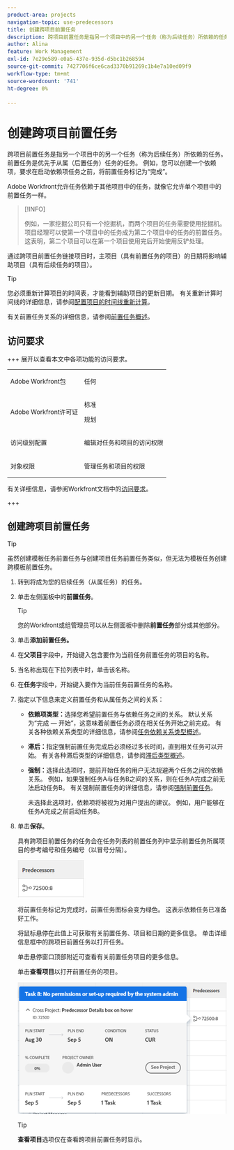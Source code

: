 ```yaml
---
product-area: projects
navigation-topic: use-predecessors
title: 创建跨项目前置任务
description: 跨项目前置任务是指另一个项目中的另一个任务（称为后续任务）所依赖的任务。 前置任务是优先于从属（后置任务）任务的任务。 例如，您可以创建一个依赖项，要求在启动依赖项任务之前，将前置任务标记为“完成”。
author: Alina
feature: Work Management
exl-id: 7e29e589-e0a5-437e-935d-d5bc1b268594
source-git-commit: 7427706f6ce6cad3370b91269c1b4e7a10ed09f9
workflow-type: tm+mt
source-wordcount: '741'
ht-degree: 0%

---
```


# 创建跨项目前置任务

<!--Audited: 12/2024-->

跨项目前置任务是指另一个项目中的另一个任务（称为后续任务）所依赖的任务。 前置任务是优先于从属（后置任务）任务的任务。 例如，您可以创建一个依赖项，要求在启动依赖项任务之前，将前置任务标记为“完成”。

Adobe Workfront允许任务依赖于其他项目中的任务，就像它允许单个项目中的前置任务一样。

>[!INFO]
>
>例如，一家挖掘公司只有一个挖掘机，而两个项目的任务需要使用挖掘机。 项目经理可以使第一个项目中的任务成为第二个项目中的任务的前置任务。 这表明，第二个项目可以在第一个项目使用完后开始使用反铲处理。

通过跨项目前置任务链接项目时，主项目（具有前置任务的项目）的日期将影响辅助项目（具有后续任务的项目）。

>[!TIP]
>
>您必须重新计算项目的时间表，才能看到辅助项目的更新日期。 有关重新计算时间线的详细信息，请参阅[配置项目的时间线重新计算](../../../administration-and-setup/set-up-workfront/configure-system-defaults/configure-timeline-recalculations-projects.md)。

有关前置任务关系的详细信息，请参阅[前置任务概述](../../../manage-work/tasks/use-prdcssrs/predecessors-overview.md)。

## 访问要求

+++ 展开以查看本文中各项功能的访问要求。

<table style="table-layout:auto"> 
 <col> 
 <col> 
 <tbody> 
  <tr> 
   <td role="rowheader">Adobe Workfront包</td> 
   <td> <p>任何</p> </td> 
  </tr> 
  <tr> 
   <td role="rowheader">Adobe Workfront许可证</td> 
   <td><p>标准</p> 
   <p>规划</p> </td> 
  </tr> 
  <tr> 
   <td role="rowheader">访问级别配置</td> 
   <td> <p>编辑对任务和项目的访问权限</p> </td> 
  </tr> 
  <tr> 
   <td role="rowheader">对象权限</td> 
   <td> <p>管理任务和项目的权限</p></td> 
  </tr> 
 </tbody> 
</table>

有关详细信息，请参阅Workfront文档中的[访问要求](/help/quicksilver/administration-and-setup/add-users/access-levels-and-object-permissions/access-level-requirements-in-documentation.md)。

+++

<!--Old:

<table style="table-layout:auto"> 
 <col> 
 <col> 
 <tbody> 
  <tr> 
   <td role="rowheader">Adobe Workfront plan</td> 
   <td> <p>Any</p> </td> 
  </tr> 
  <tr> 
   <td role="rowheader">Adobe Workfront license*</td> 
   <td> <p>Standard </p> 
  
   <p>Plan </p>
   </td> 
  </tr> 
  <tr> 
   <td role="rowheader">Access level</td> 
   <td> <p>Edit access to Tasks and Projects</p> </td> 
  </tr> 
  <tr> 
   <td role="rowheader">Object permissions</td> 
   <td> <p>Manage permissions to the tasks and the projects</p> </td> 
  </tr> 
 </tbody> 
</table>-->

## 创建跨项目前置任务

>[!TIP]
>
>虽然创建模板任务前置任务与创建项目任务前置任务类似，但无法为模板任务创建跨模板前置任务。


1. 转到将成为您的后续任务（从属任务）的任务。
1. 单击左侧面板中的&#x200B;**前置任务**。

   >[!TIP]
   >
   >   您的Workfront或组管理员可以从左侧面板中删除&#x200B;**前置任务**&#x200B;部分或其他部分。

1. 单击&#x200B;**添加前置任务。**
1. 在&#x200B;**父项目**&#x200B;字段中，开始键入包含要作为当前任务前置任务的项目的名称。
1. 当名称出现在下拉列表中时，单击该名称。
1. 在&#x200B;**任务**&#x200B;字段中，开始键入要作为当前任务前置任务的名称。
1. 指定以下信息来定义前置任务和从属任务之间的关系：


   * **依赖项类型：**&#x200B;选择您希望前置任务与依赖任务之间的关系。 默认关系为“完成 — 开始”，这意味着前置任务必须在相关任务开始之前完成。 有关各种依赖关系类型的详细信息，请参阅[任务依赖关系类型概述](../../../manage-work/tasks/use-prdcssrs/task-dependency-types.md)。

   * **滞后：**&#x200B;指定强制前置任务完成后必须经过多长时间，直到相关任务可以开始。 有关各种滞后类型的详细信息，请参阅[滞后类型概述](../../../manage-work/tasks/use-prdcssrs/lag-types.md)。

   * **强制：**&#x200B;选择此选项时，提前开始任务的用户无法规避两个任务之间的依赖关系。 例如，如果强制任务A与任务B之间的关系，则在任务A完成之前无法启动任务B。 有关强制前置任务的详细信息，请参阅[强制前置任务](../../../manage-work/tasks/use-prdcssrs/enforced-predecessors.md)。

     未选择此选项时，依赖项将被视为对用户提出的建议。 例如，用户能够在任务A完成之前启动任务B。

1. 单击&#x200B;**保存**。

   具有跨项目前置任务的任务会在任务列表的前置任务列中显示前置任务所属项目的参考编号和任务编号（以冒号分隔）。

   ![跨项目前置任务](assets/cross-project-predecessor-in-list-view.png)

   将前置任务标记为完成时，前置任务图标会变为绿色。 这表示依赖任务已准备好工作。

   将鼠标悬停在此值上可获取有关前置任务、项目和日期的更多信息。 单击详细信息框中的跨项目前置任务以打开任务。

   单击悬停窗口顶部附近可查看有关前置任务项目的更多信息。

   单击&#x200B;**查看项目**&#x200B;以打开前置任务的项目。

   ![跨项目前置任务详细信息](assets/cross-project-predecessor-details.png)

   >[!TIP]
   >
   >   **查看项目**&#x200B;选项仅在查看跨项目前置任务时显示。

